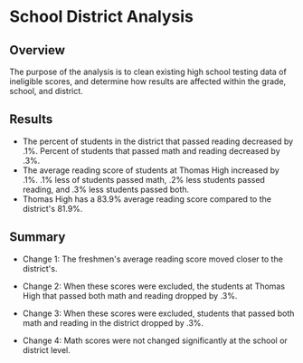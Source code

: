 # School District Analysis

## Overview

The purpose of the analysis is to clean existing high school testing data of ineligible scores, and determine how results are affected within the grade, school, and district.

## Results

- The percent of students in the district that passed reading decreased by .1%. Percent of students that passed math and reading decreased by .3%.
- The average reading score of students at Thomas High increased by .1%. .1% less of students passed math, .2% less students passed reading, and .3% less students passed both.
- Thomas High has a 83.9% average reading score compared to the district's 81.9%.

## Summary

- Change 1: The freshmen's average reading score moved closer to the district's.

- Change 2: When these scores were excluded, the students at Thomas High that passed both math and reading dropped by .3%.

- Change 3: When these scores were excluded, students that passed both math and reading in the district dropped by .3%.

- Change 4: Math scores were not changed significantly at the school or district level.

